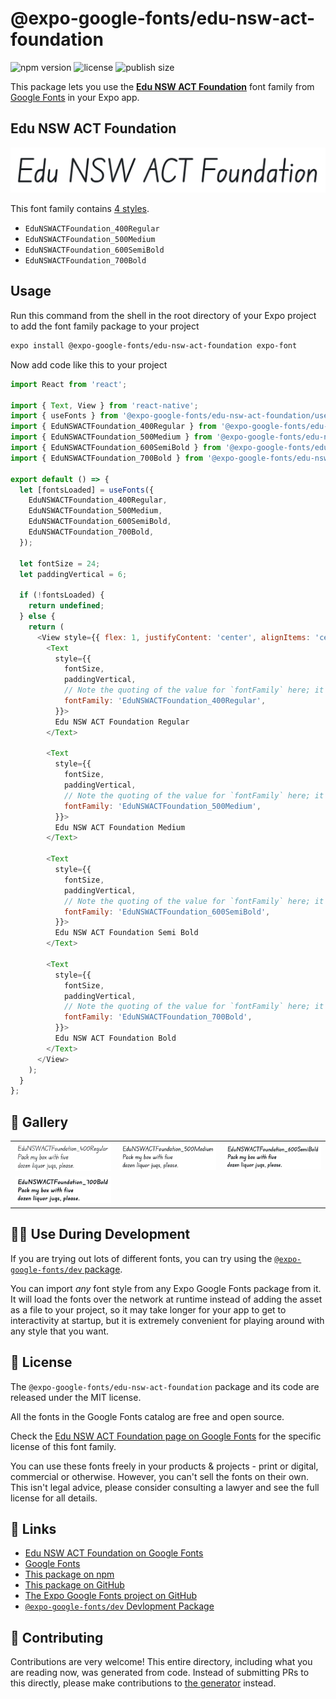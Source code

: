 # @expo-google-fonts/edu-nsw-act-foundation

![npm version](https://flat.badgen.net/npm/v/@expo-google-fonts/edu-nsw-act-foundation)
![license](https://flat.badgen.net/github/license/expo/google-fonts)
![publish size](https://flat.badgen.net/packagephobia/install/@expo-google-fonts/edu-nsw-act-foundation)

This package lets you use the [**Edu NSW ACT Foundation**](https://fonts.google.com/specimen/Edu+NSW+ACT+Foundation) font family from [Google Fonts](https://fonts.google.com/) in your Expo app.

## Edu NSW ACT Foundation

![Edu NSW ACT Foundation](./font-family.png)

This font family contains [4 styles](#-gallery).

- `EduNSWACTFoundation_400Regular`
- `EduNSWACTFoundation_500Medium`
- `EduNSWACTFoundation_600SemiBold`
- `EduNSWACTFoundation_700Bold`

## Usage

Run this command from the shell in the root directory of your Expo project to add the font family package to your project
```sh
expo install @expo-google-fonts/edu-nsw-act-foundation expo-font
```

Now add code like this to your project
```js
import React from 'react';

import { Text, View } from 'react-native';
import { useFonts } from '@expo-google-fonts/edu-nsw-act-foundation/useFonts';
import { EduNSWACTFoundation_400Regular } from '@expo-google-fonts/edu-nsw-act-foundation/400Regular';
import { EduNSWACTFoundation_500Medium } from '@expo-google-fonts/edu-nsw-act-foundation/500Medium';
import { EduNSWACTFoundation_600SemiBold } from '@expo-google-fonts/edu-nsw-act-foundation/600SemiBold';
import { EduNSWACTFoundation_700Bold } from '@expo-google-fonts/edu-nsw-act-foundation/700Bold';

export default () => {
  let [fontsLoaded] = useFonts({
    EduNSWACTFoundation_400Regular,
    EduNSWACTFoundation_500Medium,
    EduNSWACTFoundation_600SemiBold,
    EduNSWACTFoundation_700Bold,
  });

  let fontSize = 24;
  let paddingVertical = 6;

  if (!fontsLoaded) {
    return undefined;
  } else {
    return (
      <View style={{ flex: 1, justifyContent: 'center', alignItems: 'center' }}>
        <Text
          style={{
            fontSize,
            paddingVertical,
            // Note the quoting of the value for `fontFamily` here; it expects a string!
            fontFamily: 'EduNSWACTFoundation_400Regular',
          }}>
          Edu NSW ACT Foundation Regular
        </Text>

        <Text
          style={{
            fontSize,
            paddingVertical,
            // Note the quoting of the value for `fontFamily` here; it expects a string!
            fontFamily: 'EduNSWACTFoundation_500Medium',
          }}>
          Edu NSW ACT Foundation Medium
        </Text>

        <Text
          style={{
            fontSize,
            paddingVertical,
            // Note the quoting of the value for `fontFamily` here; it expects a string!
            fontFamily: 'EduNSWACTFoundation_600SemiBold',
          }}>
          Edu NSW ACT Foundation Semi Bold
        </Text>

        <Text
          style={{
            fontSize,
            paddingVertical,
            // Note the quoting of the value for `fontFamily` here; it expects a string!
            fontFamily: 'EduNSWACTFoundation_700Bold',
          }}>
          Edu NSW ACT Foundation Bold
        </Text>
      </View>
    );
  }
};

```

## 🔡 Gallery


||||
|-|-|-|
|![EduNSWACTFoundation_400Regular](./EduNSWACTFoundation_400Regular.ttf.png)|![EduNSWACTFoundation_500Medium](./EduNSWACTFoundation_500Medium.ttf.png)|![EduNSWACTFoundation_600SemiBold](./EduNSWACTFoundation_600SemiBold.ttf.png)||
|![EduNSWACTFoundation_700Bold](./EduNSWACTFoundation_700Bold.ttf.png)||||


## 👩‍💻 Use During Development

If you are trying out lots of different fonts, you can try using the [`@expo-google-fonts/dev` package](https://github.com/expo/google-fonts/tree/master/font-packages/dev#readme).

You can import *any* font style from any Expo Google Fonts package from it. It will load the fonts
over the network at runtime instead of adding the asset as a file to your project, so it may take longer
for your app to get to interactivity at startup, but it is extremely convenient
for playing around with any style that you want.

## 📖 License

The `@expo-google-fonts/edu-nsw-act-foundation` package and its code are released under the MIT license.

All the fonts in the Google Fonts catalog are free and open source.

Check the [Edu NSW ACT Foundation page on Google Fonts](https://fonts.google.com/specimen/Edu+NSW+ACT+Foundation) for the specific license of this font family.

You can use these fonts freely in your products & projects - print or digital, commercial or otherwise. However, you can't sell the fonts on their own. This isn't legal advice, please consider consulting a lawyer and see the full license for all details.

## 🔗 Links

- [Edu NSW ACT Foundation on Google Fonts](https://fonts.google.com/specimen/Edu+NSW+ACT+Foundation)
- [Google Fonts](https://fonts.google.com/)
- [This package on npm](https://www.npmjs.com/package/@expo-google-fonts/edu-nsw-act-foundation)
- [This package on GitHub](https://github.com/expo/google-fonts/tree/master/font-packages/edu-nsw-act-foundation)
- [The Expo Google Fonts project on GitHub](https://github.com/expo/google-fonts)
- [`@expo-google-fonts/dev` Devlopment Package](https://github.com/expo/google-fonts/tree/master/font-packages/dev)

## 🤝 Contributing

Contributions are very welcome! This entire directory, including what you are reading now, was generated from code. Instead of submitting PRs to this directly, please make contributions to [the generator](https://github.com/expo/google-fonts/tree/master/packages/generator) instead.
